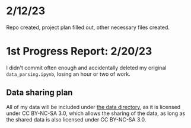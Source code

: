 # 2/12/23

Repo created, project plan filled out, other necessary files created.

# 1st Progress Report: 2/20/23



I didn't commit often enough and accidentally deleted my original `data_parsing.ipynb`, losing an hour or two of work.

## Data sharing plan

All of my data will be included under [the data directory](data/), as it is licensed under CC BY-NC-SA 3.0, which allows the sharing of the data, as long as the shared data is also licensed under CC BY-NC-SA 3.0.